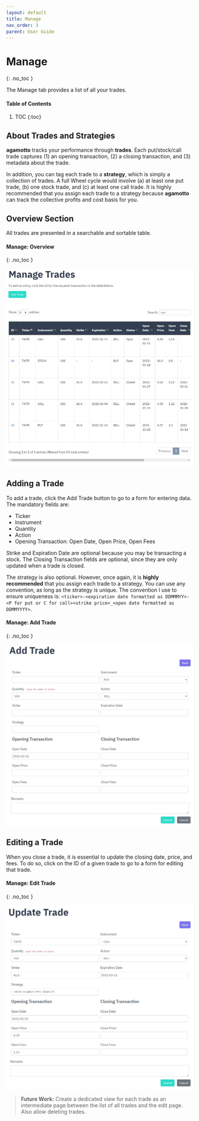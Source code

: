 ```yaml
---
layout: default
title: Manage
nav_order: 3
parent: User Guide
---
```


# Manage
{: .no_toc }

The Manage tab provides a list of all your trades.

#### Table of Contents
1. TOC
{:toc}

## About Trades and Strategies
**agamotto** tracks your performance through **trades**. Each put/stock/call trade captures (1) an opening transaction, (2) a closing transaction, and (3) metadata about the trade.

In addition, you can tag each trade to a **strategy**, which is simply a collection of trades. A full Wheel cycle would involve (a) at least one put trade, (b) one stock trade, and (c) at least one call trade. It is <span class="fw-700 text-green-100">highly recommended</span> that you assign each trade to a strategy because **agamotto** can track the collective profits and cost basis for you.

## Overview Section
All trades are presented in a searchable and sortable table.

#### Manage: Overview
{: .no_toc }

<p align="center">
    <img src="https://raw.githubusercontent.com/chrischow/agamotto/main/screenshots/manage-overview.jpg">
</p>

## Adding a Trade
To add a trade, click the Add Trade button to go to a form for entering data. The mandatory fields are:

- Ticker
- Instrument
- Quantity
- Action
- Opening Transaction: Open Date, Open Price, Open Fees

Strike and Expiration Date are optional because you may be transacting a stock. The Closing Transaction fields are optional, since they are only updated when a trade is closed.

The strategy is also optional. However, once again, it is **highly recommended** that you assign each trade to a strategy. You can use any convention, as long as the strategy is unique. The convention I use to ensure uniqueness is: `<ticker>-<expiration date formatted as DDMMMYY>-<P for put or C for call><strike price>_<open date formatted as DDMMYYYY>`.

#### Manage: Add Trade
{: .no_toc }

<p align="center">
    <img src="https://raw.githubusercontent.com/chrischow/agamotto/main/screenshots/manage-add.jpg">
</p>

## Editing a Trade
When you close a trade, it is essential to update the closing date, price, and fees. To do so, click on the ID of a given trade to go to a form for editing that trade.

#### Manage: Edit Trade
{: .no_toc }

<p align="center">
    <img src="https://raw.githubusercontent.com/chrischow/agamotto/main/screenshots/manage-edit.jpg">
</p>

> **Future Work:** Create a dedicated view for each trade as an intermediate page between the list of all trades and the edit page. Also allow deleting trades.